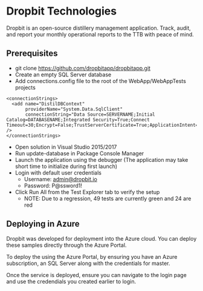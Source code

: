 # Dropbit Technologies
Dropbit is an open-source distillery management application. Track, audit, and report your monthly operational reports to the TTB with peace of mind.

## Prerequisites
- git clone https://github.com/dropbitapp/dropbitapp.git
- Create an empty SQL Server database
- Add connections.config file to the root of the WebApp/WebAppTests projects
> 
```
<connectionStrings>
  <add name="DistilDBContext"
       providerName="System.Data.SqlClient" 
       connectionString="Data Source=SERVERNAME;Initial Catalog=DATABASENAME;Integrated Security=True;Connect Timeout=30;Encrypt=False;TrustServerCertificate=True;ApplicationIntent=ReadWrite;MultiSubnetFailover=False" />
</connectionStrings>
```
- Open solution in Visual Studio 2015/2017
- Run update-database in Package Console Manager
- Launch the application using the debugger (The application may take short time to initialize during first launch)
- Login with default user credentials
  - Username: admin@dropbit.io
  - Password: P@ssword1!
- Click Run All from the Test Explorer tab to verify the setup
  - NOTE: Due to a regression, 49 tests are currently green and 24 are red

## Deploying in Azure

Dropbit was developed for deployment into the Azure cloud. You can deploy these samples directly through the Azure Portal.

To deploy the using the Azure Portal, by ensuring you have an Azure subscription, an SQL Server along with the credentials for master.

Once the service is deployed, ensure you can navigate to the login page and use the credendials you created earlier to login.
